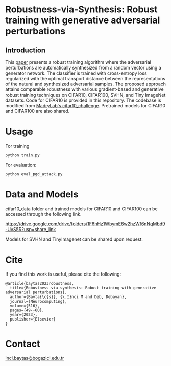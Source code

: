 # Robustness-via-Synthesis: Robust training with generative adversarial perturbations
## Introduction

This [paper](https://www.sciencedirect.com/science/article/pii/S0925231222013091?via%3Dihub) presents a robust training algorithm where the adversarial perturbations are automatically synthesized from a random vector using a generator network. The classifier is trained with cross-entropy loss regularized with the optimal transport distance between the representations of the natural and synthesized adversarial samples. The proposed approach attains comparable robustness with various gradient-based and generative robust training techniques on CIFAR10, CIFAR100, SVHN, and Tiny ImageNet datasets. Code for CIFAR10 is provided in this repository. The codebase is modified from [MadryLab's cifar10_challenge](https://github.com/MadryLab/cifar10_challenge.git). Pretrained models for CIFAR10 and CIFAR100 are also shared.

# Usage
For training
```
python train.py
```
For evaluation:
```
python eval_pgd_attack.py
```
# Data and Models
cifar10_data folder and trained models for CIFAR10 and CIFAR100 can be accessed through the following link.

https://drive.google.com/drive/folders/1F6hHz1WbymE6w2hzWf6nNqMbd9-UvS5R?usp=share_link

Models for SVHN and TinyImagenet can be shared upon request.

# Cite
If you find this work is useful, please cite the following:
```
@article{baytas2023robustness,
  title={Robustness-via-synthesis: Robust training with generative adversarial perturbations},
  author={Bayta{\c{s}}, {\.I}nci M and Deb, Debayan},
  journal={Neurocomputing},
  volume={516},
  pages={49--60},
  year={2023},
  publisher={Elsevier}
}
```
# Contact
inci.baytas@bogazici.edu.tr
